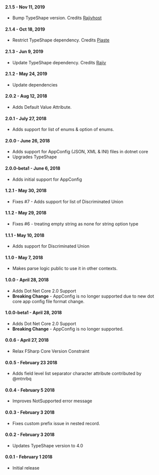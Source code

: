 #### 2.1.5 - Nov 11, 2019
* Bump TypeShape version. Credits [Rajivhost](https://github.com/rajivhost)

#### 2.1.4 - Oct 18, 2019
* Restrict TypeShape dependency. Credits [Piaste](https://github.com/piaste)

#### 2.1.3 - Jun 9, 2019
* Update TypeShape dependency. Credits [Rajiv](https://github.com/Rajivhost)

#### 2.1.2 - May 24, 2019
* Update dependencies

#### 2.0.2 - Aug 12, 2018
* Adds Default Value Attribute.

#### 2.0.1 - July 27, 2018
* Adds support for list of enums & option of enums.

#### 2.0.0 - June 26, 2018
* Adds support for AppConfig (JSON, XML & INI) files in dotnet core
* Upgrades TypeShape

#### 2.0.0-beta1 - June 6, 2018
* Adds initial support for AppConfig

#### 1.2.1 - May 30, 2018
* Fixes #7 - Adds support for list of Discriminated Union

#### 1.1.2 - May 29, 2018
* Fixes #6 - treating empty string as none for string option type

#### 1.1.1 - May 10, 2018
* Adds support for Discriminated Union

#### 1.1.0 - May 7, 2018
* Makes parse logic public to use it in other contexts. 

#### 1.0.0 - April 28, 2018
* Adds Dot Net Core 2.0 Support
*  **Breaking Change** - AppConfig is no longer supported due to new dot core app config file format change.

#### 1.0.0-beta1 - April 28, 2018
* Adds Dot Net Core 2.0 Support
* **Breaking Change** - AppConfig is no longer supported.

#### 0.0.6 - April 27, 2018
* Relax FSharp Core Version Constraint

#### 0.0.5 - February 23 2018
* Adds field level list separator character attribute contributed by @mtnrbq

#### 0.0.4 - February 5 2018
* Improves NotSupported error message

#### 0.0.3 - February 3 2018
* Fixes custom prefix issue in nested record.

#### 0.0.2 - February 3 2018
* Updates TypeShape version to 4.0

#### 0.0.1 - February 1 2018
* Initial release